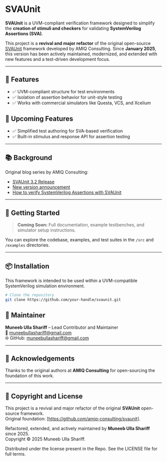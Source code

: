 # SVAUnit

**SVAUnit** is a UVM-compliant verification framework designed to simplify the **creation of stimuli and checkers** for validating **SystemVerilog Assertions (SVA)**.

This project is a **revival and major refactor** of the original open-source [SVAUnit](https://github.com/amiq-consulting/svaunit) framework developed by AMIQ Consulting. Since **January 2025**, this version has been actively maintained, modernized, and extended with new features and a test-driven development focus.

---

## 🔧 Features

- ✅ UVM-compliant structure for test environments
- ✅ Isolation of assertion behavior for unit-style testing
- ✅ Works with commercial simulators like Questa, VCS, and Xcelium

## 🔧 Upcoming Features

- ✅ Simplified test authoring for SVA-based verification
- ✅ Built-in stimulus and response API for assertion testing

---

## 📚 Background

Original blog series by AMIQ Consulting:

- [SVAUnit 3.2 Release](https://www.amiq.com/consulting/2017/02/20/svaunit-3-2-release-is-available/)
- [New version announcement](https://www.amiq.com/consulting/2015/06/30/new-version-of-svaunit-available/)
- [How to verify SystemVerilog Assertions with SVAUnit](https://www.amiq.com/consulting/2015/04/29/how-to-verify-systemverilog-assertions-with-svaunit/)

---

## 🚀 Getting Started

> **Coming Soon:** Full documentation, example testbenches, and simulator setup instructions.

You can explore the codebase, examples, and test suites in the `/src` and `/examples` directories.

---

## 📦 Installation

This framework is intended to be used within a UVM-compatible SystemVerilog simulation environment.

```sh
# Clone the repository
git clone https://github.com/your-handle/svaunit.git
```

## 👤 Maintainer

**Muneeb Ulla Shariff** – Lead Contributor and Maintainer  
📧 [muneebullashariff@gmail.com](mailto:muneebullashariff@gmail.com)  
🌐 GitHub: [muneebullashariff@gmail.com](https://github.com/muneebullashariff)

---

## 🙌 Acknowledgements

Thanks to the original authors at **AMIQ Consulting** for open-sourcing the foundation of this work.

---

## 📜 Copyright and License

This project is a revival and major refactor of the original **SVAUnit** open-source framework.  
Original foundation: [https://github.com/amiq-consulting/svaunit].

Refactored, extended, and actively maintained by **Muneeb Ulla Shariff** since 2025.  
Copyright © 2025 Muneeb Ulla Shariff.

Distributed under the license present in the Repo.
See the LICENSE file for full terms.
